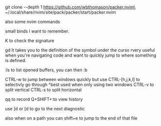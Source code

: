 git clone --depth 1 https://github.com/wbthomason/packer.nvim\
 ~/.local/share/nvim/site/pack/packer/start/packer.nvim


 also some nvim commands


small binds I want to remember.

K to check the signature

gd It takes you to the definition of the symbol under the curso rvery useful when you're navigating code and want to quickly jump to where something is defined.

:ls to list opened buffers, you can then :b<buffer num>

CTRL-w to jump between windows quickly but use CTRL-[h,j,k,l] to selectivly go through
^best used when only using two windows
CTRL-v to split vertical 
CTRL-s to split horizontal

qq to record
Q+SHIFT+:to view history

use ]d or [d to go to the next diagnostic

also when on a path you can shift+e to jump to the end of that file
